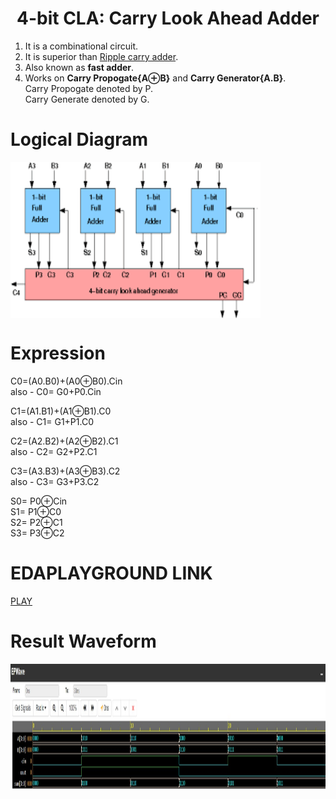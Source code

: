 <h1 align="center"><b>4-bit CLA: Carry Look Ahead Adder</b></h1>

1. It is a combinational circuit. 
2. It is superior than [Ripple carry adder](https://github.com/Dhruv0Upadhyay/100_Days_of_RTL/tree/main/Day11). 
3. Also known as <b>fast adder</b>.
4. Works on <b>Carry Propogate{A⊕B}</b> and <b>Carry Generator{A.B}</b>.<br>
   Carry Propogate denoted by P.<br>
   Carry Generate denoted by G.<br>
   
# Logical Diagram 
<img src="BLOCK.jpg" alt="Block Diagram" align="center" style="height: 250px; width: 400px" />


# Expression
C0=(A0.B0)+(A0⊕B0).Cin <br>
also - C0= G0+P0.Cin

C1=(A1.B1)+(A1⊕B1).C0 <br>
also - C1= G1+P1.C0

C2=(A2.B2)+(A2⊕B2).C1 <br>
also - C2= G2+P2.C1

C3=(A3.B3)+(A3⊕B3).C2 <br>
also - C3= G3+P3.C2

S0= P0⊕Cin  <br>
S1= P1⊕C0   <br>
S2= P2⊕C1   <br>
S3= P3⊕C2   <br>


# EDAPLAYGROUND LINK
[PLAY](https://www.edaplayground.com/x/QXa4)

# Result Waveform 
<img src="EP_WAVE_CLA.jpg" alt="Waveform" style="height: 200px; width:fill"/>


